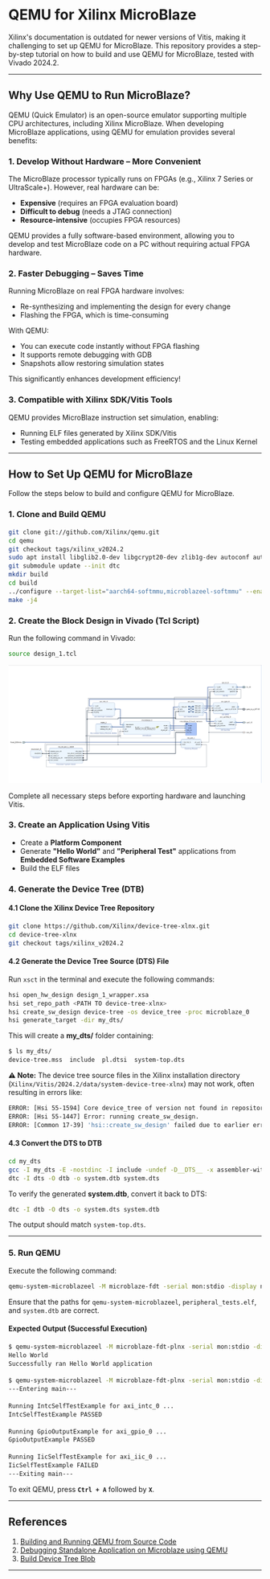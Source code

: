 # **QEMU for Xilinx MicroBlaze**

Xilinx's documentation is outdated for newer versions of Vitis, making it challenging to set up QEMU for MicroBlaze. This repository provides a step-by-step tutorial on how to build and use QEMU for MicroBlaze, tested with Vivado 2024.2.

---

## **Why Use QEMU to Run MicroBlaze?**

QEMU (Quick Emulator) is an open-source emulator supporting multiple CPU architectures, including Xilinx MicroBlaze. When developing MicroBlaze applications, using QEMU for emulation provides several benefits:

### **1. Develop Without Hardware – More Convenient**
The MicroBlaze processor typically runs on FPGAs (e.g., Xilinx 7 Series or UltraScale+). However, real hardware can be:
- **Expensive** (requires an FPGA evaluation board)
- **Difficult to debug** (needs a JTAG connection)
- **Resource-intensive** (occupies FPGA resources)

QEMU provides a fully software-based environment, allowing you to develop and test MicroBlaze code on a PC without requiring actual FPGA hardware.  

### **2. Faster Debugging – Saves Time**
Running MicroBlaze on real FPGA hardware involves:
- Re-synthesizing and implementing the design for every change
- Flashing the FPGA, which is time-consuming

With QEMU:
- You can execute code instantly without FPGA flashing
- It supports remote debugging with GDB
- Snapshots allow restoring simulation states

This significantly enhances development efficiency!

### **3. Compatible with Xilinx SDK/Vitis Tools**
QEMU provides MicroBlaze instruction set simulation, enabling:
- Running ELF files generated by Xilinx SDK/Vitis
- Testing embedded applications such as FreeRTOS and the Linux Kernel

---

## **How to Set Up QEMU for MicroBlaze**

Follow the steps below to build and configure QEMU for MicroBlaze.

### **1. Clone and Build QEMU**

```sh
git clone git://github.com/Xilinx/qemu.git
cd qemu
git checkout tags/xilinx_v2024.2
sudo apt install libglib2.0-dev libgcrypt20-dev zlib1g-dev autoconf automake libtool bison flex libpixman-1-dev
git submodule update --init dtc
mkdir build
cd build
../configure --target-list="aarch64-softmmu,microblazeel-softmmu" --enable-fdt --disable-kvm --disable-xen --enable-gcrypt
make -j4
```

### **2. Create the Block Design in Vivado (Tcl Script)**

Run the following command in Vivado:
```sh
source design_1.tcl
```

![Block Design](img/block_design.png)

Complete all necessary steps before exporting hardware and launching Vitis.

### **3. Create an Application Using Vitis**
- Create a **Platform Component**
- Generate **"Hello World"** and **"Peripheral Test"** applications from **Embedded Software Examples**
- Build the ELF files

### **4. Generate the Device Tree (DTB)**

#### **4.1 Clone the Xilinx Device Tree Repository**

```sh
git clone https://github.com/Xilinx/device-tree-xlnx.git
cd device-tree-xlnx
git checkout tags/xilinx_v2024.2
```

#### **4.2 Generate the Device Tree Source (DTS) File**

Run `xsct` in the terminal and execute the following commands:
```sh
hsi open_hw_design design_1_wrapper.xsa
hsi set_repo_path <PATH TO device-tree-xlnx>
hsi create_sw_design device-tree -os device_tree -proc microblaze_0
hsi generate_target -dir my_dts/
```

This will create a **my_dts/** folder containing:
```sh
$ ls my_dts/
device-tree.mss  include  pl.dtsi  system-top.dts
```

**⚠ Note:** The device tree source files in the Xilinx installation directory (`Xilinx/Vitis/2024.2/data/system-device-tree-xlnx`) may not work, often resulting in errors like:  
```sh
ERROR: [Hsi 55-1594] Core device_tree of version not found in repositories
ERROR: [Hsi 55-1447] Error: running create_sw_design.
ERROR: [Common 17-39] 'hsi::create_sw_design' failed due to earlier errors.
```

#### **4.3 Convert the DTS to DTB**

```sh
cd my_dts
gcc -I my_dts -E -nostdinc -I include -undef -D__DTS__ -x assembler-with-cpp -o system.dts system-top.dts
dtc -I dts -O dtb -o system.dtb system.dts
```

To verify the generated **system.dtb**, convert it back to DTS:
```sh
dtc -I dtb -O dts -o system.dts system.dtb
```
The output should match `system-top.dts`.

---

### **5. Run QEMU**

Execute the following command:
```sh
qemu-system-microblazeel -M microblaze-fdt -serial mon:stdio -display none -kernel peripheral_tests.elf -dtb my_dts/system.dtb
```
Ensure that the paths for `qemu-system-microblazeel`, `peripheral_tests.elf`, and `system.dtb` are correct.

#### **Expected Output (Successful Execution)**

```sh
$ qemu-system-microblazeel -M microblaze-fdt-plnx -serial mon:stdio -display none -kernel hello_world.elf -dtb my_dts/system.dtb
Hello World
Successfully ran Hello World application

$ qemu-system-microblazeel -M microblaze-fdt-plnx -serial mon:stdio -display none -kernel peripheral_tests.elf -dtb my_dts/system.dtb
---Entering main---

Running IntcSelfTestExample for axi_intc_0 ... 
IntcSelfTestExample PASSED 

Running GpioOutputExample for axi_gpio_0 ... 
GpioOutputExample PASSED 

Running IicSelfTestExample for axi_iic_0 ... 
IicSelfTestExample FAILED 
---Exiting main---
```

To exit QEMU, press **`Ctrl + A`** followed by **`X`**.

---

## **References**
1. [Building and Running QEMU from Source Code](https://xilinx-wiki.atlassian.net/wiki/spaces/A/pages/822312999/Building+and+Running+QEMU+from+Source+Code)
2. [Debugging Standalone Application on Microblaze using QEMU](https://xilinx-wiki.atlassian.net/wiki/x/9YIfAQ)
3. [Build Device Tree Blob](https://xilinx-wiki.atlassian.net/wiki/spaces/A/pages/18842279/Build+Device+Tree+Blob)  

---

